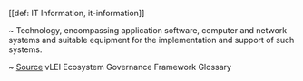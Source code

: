 [[def: IT Information, it-information]]

~ Technology, encompassing application software, computer and network systems and suitable equipment for the implementation and support of such systems.

~ [Source](https://www.gleif.org/vlei/introducing-the-vlei-ecosystem-governance-framework/2023-12-15_vlei-egf-v2.0-glossary_v1.3_final.pdf) vLEI Ecosystem Governance Framework Glossary
